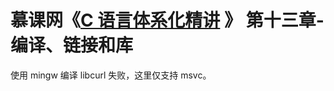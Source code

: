 # 慕课网《[C 语言体系化精讲](https://coding.imooc.com/class/463.html) 》 第十三章-编译、链接和库

使用 mingw 编译 libcurl 失败，这里仅支持 msvc。
